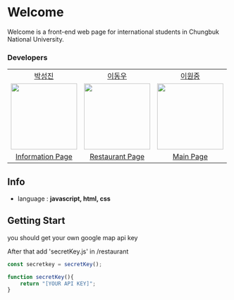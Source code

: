 ﻿# Welcome
Welcome is a front-end web page for international students in Chungbuk National University.

### Developers
<table align="center">
<tr align="center">
<td><a href="https://github.com/L-o-g-a-n">박성진</a></td>
<td><a href="https://github.com/DongWooE">이동우</a></td>
<td><a href="https://github.com/WonJoongLee">이원중</a></td>
</tr>
  <tr align="center">
    <td><img src="https://github.com/L-o-g-a-n.png" width="150"></td>
    <td><img src="https://github.com/DongWooE.png" width="150"></td>
    <td><img src="https://github.com/WonJoongLee.png" width="150"></td>
  </tr>
  <tr align="center">
    <td><a href="https://github.com/CBNU-Welcome/Welcome/tree/develop/abroad">Information Page</a></td>
    <td><a href="https://github.com/CBNU-Welcome/Welcome/tree/develop/restaurant">Restaurant Page</a></td>
    <td><a href="https://github.com/CBNU-Welcome/Welcome/tree/develop/main">Main Page</a></td>
  </tr>
</table>


Info
------
- language : **javascript, html, css**

Getting Start
-------
you should get your own google map api key


After that add 'secretKey.js' in /restaurant
```js
const secretkey = secretKey();

function secretKey(){
    return "[YOUR API KEY]";
}
````
